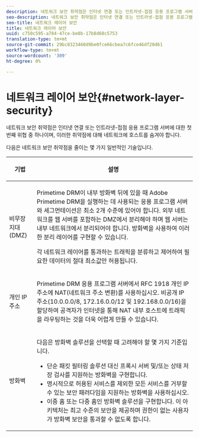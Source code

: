 ```yaml
---
description: 네트워크 보안 취약점은 인터넷 연결 또는 인트라넷-접점 응용 프로그램 서버에 대한 첫 번째 위협 중 하나이며, 이러한 취약점에 대해 네트워크에 호스트를 숨겨야 합니다.
seo-description: 네트워크 보안 취약점은 인터넷 연결 또는 인트라넷-접점 응용 프로그램 서버에 대한 첫 번째 위협 중 하나이며, 이러한 취약점에 대해 네트워크에 호스트를 숨겨야 합니다.
seo-title: 네트워크 레이어 보안
title: 네트워크 레이어 보안
uuid: c750c595-a784-47ce-be0b-17b8d60c5753
translation-type: tm+mt
source-git-commit: 29bc8323460d9be0fce66cbea7c6fce46df20d61
workflow-type: tm+mt
source-wordcount: '309'
ht-degree: 0%

---
```



# 네트워크 레이어 보안{#network-layer-security}

네트워크 보안 취약점은 인터넷 연결 또는 인트라넷-접점 응용 프로그램 서버에 대한 첫 번째 위협 중 하나이며, 이러한 취약점에 대해 네트워크에 호스트를 숨겨야 합니다.

다음은 네트워크 보안 취약점을 줄이는 몇 가지 일반적인 기술입니다.

<table frame="all" colsep="1" rowsep="1" class="+ topic/table adobe-d/table " id="table_djf_lhz_n4"> 
 <thead class="- topic/thead "> 
  <tr rowsep="1" class="- topic/row "> 
   <th colname="1" class="- topic/entry entry"> <p class="- topic/p ">기법 </p> </th> 
   <th colname="2" class="- topic/entry entry"> <p class="- topic/p ">설명 </p> </th> 
  </tr> 
 </thead>
 <tbody class="- topic/tbody "> 
  <tr rowsep="1" class="- topic/row "> 
   <td colname="1" class="- topic/entry "> <p class="- topic/p ">비무장지대(DMZ) </p> </td> 
   <td colname="2" class="- topic/entry "> <p class="- topic/p ">Primetime DRM이 내부 방화벽 뒤에 있을 때 Adobe Primetime DRM을 실행하는 데 사용되는 응용 프로그램 서버와 세그먼테이션은 최소 2개 수준에 있어야 합니다. 외부 네트워크를 웹 서버를 포함하는 DMZ에서 분리해야 하며 웹 서버는 내부 네트워크에서 분리되어야 합니다. 방화벽을 사용하여 이러한 분리 레이어를 구현할 수 있습니다. </p> <p>각 네트워크 레이어를 통과하는 트래픽을 분류하고 제어하여 필요한 데이터의 절대 최소값만 허용됩니다. </p> </td> 
  </tr> 
  <tr rowsep="1" class="- topic/row "> 
   <td colname="1" class="- topic/entry "> <p class="- topic/p ">개인 IP 주소 </p> </td> 
   <td colname="2" class="- topic/entry "> <p class="- topic/p ">Primetime DRM 응용 프로그램 서버에서 RFC 1918 개인 IP 주소에 NAT(네트워크 주소 변환)를 사용하십시오. 비공개 IP 주소(10.0.0.0/8, 172.16.0.0/12 및 192.168.0.0/16)을 할당하여 공격자가 인터넷을 통해 NAT 내부 호스트에 트래픽을 라우팅하는 것을 더욱 어렵게 만들 수 있습니다. </p> </td> 
  </tr> 
  <tr rowsep="0" class="- topic/row "> 
   <td colname="1" class="- topic/entry "> <p class="- topic/p ">방화벽 </p> </td> 
   <td colname="2" class="- topic/entry "> <p class="- topic/p ">다음은 방화벽 솔루션을 선택할 때 고려해야 할 몇 가지 기준입니다. </p> <p class="- topic/p "> 
     <ul class="- topic/ul " id="ul_wjf_lhz_n4"> 
      <li class="- topic/li " id="li_A620D0B635384590BA7804F9720D04D0">단순 패킷 필터링 솔루션 대신 프록시 서버 및/또는 상태 저장 검사를 지원하는 방화벽을 구현합니다. </li> 
      <li class="- topic/li " id="li_3E4F814A30C047539185C23F4F57C282">명시적으로 허용된 서비스를 제외한 모든 서비스를 거부할 수 있는 보안 패러다임을 지원하는 방화벽을 사용하십시오. </li> 
      <li class="- topic/li " id="li_96160B3F14C4425397F017AF93FABE32">이중 홈 또는 다중 홈인 방화벽 솔루션을 구현합니다. 이 아키텍처는 최고 수준의 보안을 제공하며 권한이 없는 사용자가 방화벽 보안을 통과할 수 없도록 합니다. </li> 
     </ul> </p> </td> 
  </tr> 
 </tbody> 
</table>

